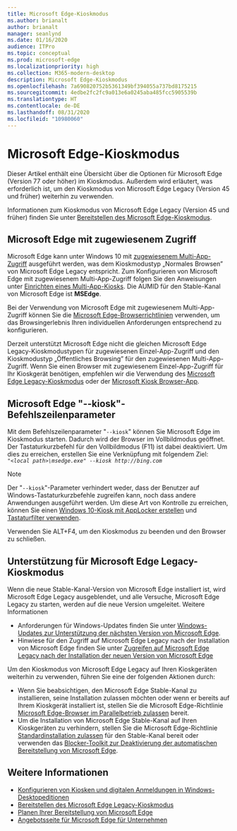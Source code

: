 ```yaml
---
title: Microsoft Edge-Kioskmodus
ms.author: brianalt
author: brianalt
manager: seanlynd
ms.date: 01/16/2020
audience: ITPro
ms.topic: conceptual
ms.prod: microsoft-edge
ms.localizationpriority: high
ms.collection: M365-modern-desktop
description: Microsoft Edge-Kioskmodus
ms.openlocfilehash: 7a690820752b5361349bf394055a737bd8175215
ms.sourcegitcommit: 4edbe2fc2fc9a013e6a0245aba485fcc5905539b
ms.translationtype: HT
ms.contentlocale: de-DE
ms.lasthandoff: 08/31/2020
ms.locfileid: "10980060"
---
```

# Microsoft Edge-Kioskmodus

Dieser Artikel enthält eine Übersicht über die Optionen für Microsoft Edge (Version 77 oder höher) im Kioskmodus. Außerdem wird erläutert, was erforderlich ist, um den Kioskmodus von Microsoft Edge Legacy (Version 45 und früher) weiterhin zu verwenden.

Informationen zum Kioskmodus von Microsoft Edge Legacy (Version 45 und früher) finden Sie unter [Bereitstellen des Microsoft Edge-Kioskmodus](https://aka.ms/edgekioskmode).

## Microsoft Edge mit zugewiesenem Zugriff

Microsoft Edge kann unter Windows 10 mit [zugewiesenem Multi-App-Zugriff](https://docs.microsoft.com/windows/configuration/lock-down-windows-10-to-specific-apps) ausgeführt werden, was dem Kioskmodustyp „Normales Browsen” von Microsoft Edge Legacy entspricht. Zum Konfigurieren von Microsoft Edge mit zugewiesenem Multi-App-Zugriff folgen Sie den Anweisungen unter [Einrichten eines Multi-App-Kiosks](https://docs.microsoft.com/windows/configuration/lock-down-windows-10-to-specific-apps). Die AUMID für den Stable-Kanal von Microsoft Edge ist **MSEdge**.

Bei der Verwendung von Microsoft Edge mit zugewiesenem Multi-App-Zugriff können Sie die [Microsoft Edge-Browserrichtlinien](microsoft-edge-policies.md) verwenden, um das Browsingerlebnis Ihren individuellen Anforderungen entsprechend zu konfigurieren.

Derzeit unterstützt Microsoft Edge nicht die gleichen Microsoft Edge Legacy-Kioskmodustypen für zugewiesenen Einzel-App-Zugriff und den Kioskmodustyp „Öffentliches Browsing” für den zugewiesenen Multi-App-Zugriff. Wenn Sie einen Browser mit zugewiesenem Einzel-App-Zugriff für Ihr Kioskgerät benötigen, empfehlen wir die Verwendung des [Microsoft Edge Legacy-Kioskmodus](https://aka.ms/edgekioskmode) oder der [Microsoft Kiosk Browser-App](https://www.microsoft.com/p/kiosk-browser/9ngb5s5xg2kp?activetab=pivot:overviewtab). 

## Microsoft Edge "--kiosk"-Befehlszeilenparameter

Mit dem Befehlszeilenparameter "`--kiosk`" können Sie Microsoft Edge im Kioskmodus starten. Dadurch wird der Browser im Vollbildmodus geöffnet. Der Tastaturkurzbefehl für den Vollbildmodus (F11) ist dabei deaktiviert. Um dies zu erreichen, erstellen Sie eine Verknüpfung mit folgendem Ziel:<br>
*`"<local path>\msedge.exe" --kiosk http://bing.com`*

> [!NOTE]
> Der "`--kiosk`"-Parameter verhindert weder, dass der Benutzer auf Windows-Tastaturkurzbefehle zugreifen kann, noch dass andere Anwendungen ausgeführt werden. Um diese Art von Kontrolle zu erreichen, können Sie einen [Windows 10-Kiosk mit AppLocker erstellen](https://docs.microsoft.com/windows/configuration/lock-down-windows-10-applocker) und [Tastaturfilter verwenden](https://docs.microsoft.com/windows-hardware/customize/enterprise/keyboardfilter).

Verwenden Sie ALT+F4, um den Kioskmodus zu beenden und den Browser zu schließen.

## Unterstützung für Microsoft Edge Legacy-Kioskmodus

Wenn die neue Stable-Kanal-Version von Microsoft Edge installiert ist, wird Microsoft Edge Legacy ausgeblendet, und alle Versuche, Microsoft Edge Legacy zu starten, werden auf die neue Version umgeleitet. Weitere Informationen

- Anforderungen für Windows-Updates finden Sie unter [Windows-Updates zur Unterstützung der nächsten Version von Microsoft Edge](microsoft-edge-sysupdate-windows-updates.md). 
- Hinwiese für den Zugriff auf Microsoft Edge Legacy nach der Installation von Microsoft Edge finden Sie unter [Zugreifen auf Microsoft Edge Legacy nach der Installation der neuen Version von Microsoft Edge](microsoft-edge-sysupdate-access-old-edge.md)
 
Um den Kioskmodus von Microsoft Edge Legacy auf Ihren Kioskgeräten weiterhin zu verwenden, führen Sie eine der folgenden Aktionen durch: 

- Wenn Sie beabsichtigen, den Microsoft Edge Stable-Kanal zu installieren, seine Installation zulassen möchten oder wenn er bereits auf Ihrem Kioskgerät installiert ist, stellen Sie die Microsoft Edge-Richtlinie [Microsoft Edge-Browser im Parallelbetrieb zulassen](https://docs.microsoft.com/deployedge/microsoft-edge-update-policies#allowsxs) bereit.
- Um die Installation von Microsoft Edge Stable-Kanal auf Ihren Kioskgeräten zu verhindern, stellen Sie die Microsoft Edge-Richtlinie [Standardinstallation zulassen](https://docs.microsoft.com/deployedge/microsoft-edge-update-policies#allow-installation-default) für den Stable-Kanal bereit oder verwenden das [Blocker-Toolkit zur Deaktivierung der automatischen Bereitstellung von Microsoft Edge](microsoft-edge-blocker-toolkit.md). 

## Weitere Informationen

- [Konfigurieren von Kiosken und digitalen Anmeldungen in Windows-Desktopeditionen](https://docs.microsoft.com/windows/configuration/kiosk-methods)
- [Bereitstellen des Microsoft Edge Legacy-Kioskmodus](https://aka.ms/edgekioskmode) 
- [Planen Ihrer Bereitstellung von Microsoft Edge](deploy-edge-plan-deployment.md)
- [Angebotsseite für Microsoft Edge für Unternehmen](https://aka.ms/EdgeEnterprise)
